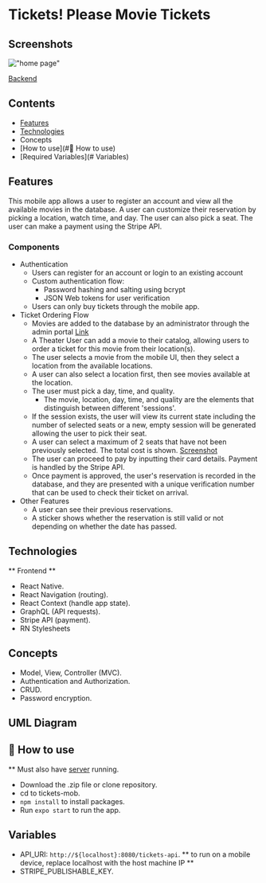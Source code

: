 # Tickets! Please Movie Tickets

## Screenshots
!["home page"](home_page.gif)

[Backend](https://github.com/edtha3rd/tickets-api)

## Contents

- [Features](#Features)
- [Technologies](#Technologies)
- Concepts
- [How to use](#🚀 How to use)
- [Required Variables](# Variables)

## Features

This mobile app allows a user to register an account and view all the available movies in the database. A user can customize their reservation by picking a location, watch time, and day. The user can also pick a seat. The user can make a payment using the Stripe API.

### Components
- Authentication
  - Users can register for an account or login to an existing account
  - Custom authentication flow:
    - Password hashing and salting using bcrypt
    - JSON Web tokens for user verification
  - Users can only buy tickets through the mobile app.
- Ticket Ordering Flow
  - Movies are added to the database by an administrator through the admin portal [Link](https://github.com/edtha3rd/tickets-admin)
  - A Theater User can add a movie to their catalog, allowing users to order a ticket for this movie from their location(s).
  - The user selects a movie from the mobile UI, then they select a location from the available locations.
  - A user can also select a location first, then see movies available at the location.
  - The user must pick a day, time, and quality.
    - The movie, location, day, time, and quality are the elements that distinguish between different 'sessions'.
  - If the session exists, the user will view its current state including the number of selected seats or a new, empty session will be generated allowing the user to pick their seat.
  - A user can select a maximum of 2 seats that have not been previously selected. The total cost is shown. [Screenshot](./live/ordering.jpg)
  - The user can proceed to pay by inputting their card details. Payment is handled by the Stripe API.
  - Once payment is approved, the user's reservation is recorded in the database, and they are presented with a unique verification number that can be used to check their ticket on arrival.
- Other Features
  - A user can see their previous reservations.
  - A sticker shows whether the reservation is still valid or not depending on whether the date has passed.

## Technologies
** Frontend **
- React Native.
- React Navigation (routing).
- React Context (handle app state).
- GraphQL (API requests).
- Stripe API (payment).
- RN Stylesheets

## Concepts
- Model, View, Controller (MVC).
- Authentication and Authorization.
- CRUD.
- Password encryption.

## UML Diagram

## 🚀 How to use
** Must also have [server](https://github.com/edtha3rd/tickets-api) running.
- Download the .zip file or clone repository.
- cd to tickets-mob.
- `npm install` to install packages.
- Run `expo start` to run the app.

## Variables
- API_URI: `http://${localhost}:8080/tickets-api`. ** to run on a mobile device, replace localhost with the host machine IP **
- STRIPE_PUBLISHABLE_KEY.
